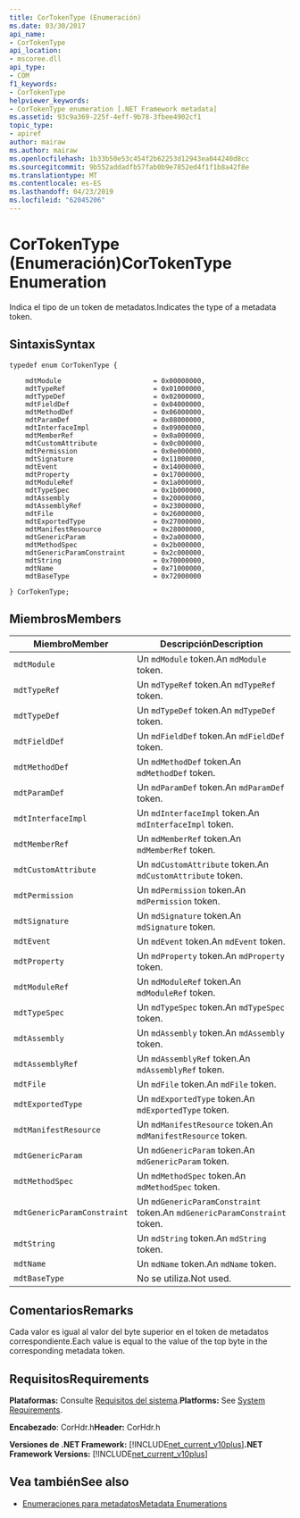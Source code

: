 ```yaml
---
title: CorTokenType (Enumeración)
ms.date: 03/30/2017
api_name:
- CorTokenType
api_location:
- mscoree.dll
api_type:
- COM
f1_keywords:
- CorTokenType
helpviewer_keywords:
- CorTokenType enumeration [.NET Framework metadata]
ms.assetid: 93c9a369-225f-4eff-9b78-3fbee4902cf1
topic_type:
- apiref
author: mairaw
ms.author: mairaw
ms.openlocfilehash: 1b33b50e53c454f2b62253d12943ea044240d8cc
ms.sourcegitcommit: 9b552addadfb57fab0b9e7852ed4f1f1b8a42f8e
ms.translationtype: MT
ms.contentlocale: es-ES
ms.lasthandoff: 04/23/2019
ms.locfileid: "62045206"
---
```

# <a name="cortokentype-enumeration"></a><span data-ttu-id="3fdb2-102">CorTokenType (Enumeración)</span><span class="sxs-lookup"><span data-stu-id="3fdb2-102">CorTokenType Enumeration</span></span>
<span data-ttu-id="3fdb2-103">Indica el tipo de un token de metadatos.</span><span class="sxs-lookup"><span data-stu-id="3fdb2-103">Indicates the type of a metadata token.</span></span>  
  
## <a name="syntax"></a><span data-ttu-id="3fdb2-104">Sintaxis</span><span class="sxs-lookup"><span data-stu-id="3fdb2-104">Syntax</span></span>  
  
```  
typedef enum CorTokenType {  
  
    mdtModule                       = 0x00000000,  
    mdtTypeRef                      = 0x01000000,  
    mdtTypeDef                      = 0x02000000,  
    mdtFieldDef                     = 0x04000000,  
    mdtMethodDef                    = 0x06000000,  
    mdtParamDef                     = 0x08000000,  
    mdtInterfaceImpl                = 0x09000000,  
    mdtMemberRef                    = 0x0a000000,  
    mdtCustomAttribute              = 0x0c000000,  
    mdtPermission                   = 0x0e000000,  
    mdtSignature                    = 0x11000000,  
    mdtEvent                        = 0x14000000,  
    mdtProperty                     = 0x17000000,  
    mdtModuleRef                    = 0x1a000000,  
    mdtTypeSpec                     = 0x1b000000,  
    mdtAssembly                     = 0x20000000,  
    mdtAssemblyRef                  = 0x23000000,  
    mdtFile                         = 0x26000000,  
    mdtExportedType                 = 0x27000000,  
    mdtManifestResource             = 0x28000000,  
    mdtGenericParam                 = 0x2a000000,  
    mdtMethodSpec                   = 0x2b000000,  
    mdtGenericParamConstraint       = 0x2c000000,  
    mdtString                       = 0x70000000,  
    mdtName                         = 0x71000000,  
    mdtBaseType                     = 0x72000000  
  
} CorTokenType;  
```  
  
## <a name="members"></a><span data-ttu-id="3fdb2-105">Miembros</span><span class="sxs-lookup"><span data-stu-id="3fdb2-105">Members</span></span>  
  
|<span data-ttu-id="3fdb2-106">Miembro</span><span class="sxs-lookup"><span data-stu-id="3fdb2-106">Member</span></span>|<span data-ttu-id="3fdb2-107">Descripción</span><span class="sxs-lookup"><span data-stu-id="3fdb2-107">Description</span></span>|  
|------------|-----------------|  
|`mdtModule`|<span data-ttu-id="3fdb2-108">Un `mdModule` token.</span><span class="sxs-lookup"><span data-stu-id="3fdb2-108">An `mdModule` token.</span></span>|  
|`mdtTypeRef`|<span data-ttu-id="3fdb2-109">Un `mdTypeRef` token.</span><span class="sxs-lookup"><span data-stu-id="3fdb2-109">An `mdTypeRef` token.</span></span>|  
|`mdtTypeDef`|<span data-ttu-id="3fdb2-110">Un `mdTypeDef` token.</span><span class="sxs-lookup"><span data-stu-id="3fdb2-110">An `mdTypeDef` token.</span></span>|  
|`mdtFieldDef`|<span data-ttu-id="3fdb2-111">Un `mdFieldDef` token.</span><span class="sxs-lookup"><span data-stu-id="3fdb2-111">An `mdFieldDef` token.</span></span>|  
|`mdtMethodDef`|<span data-ttu-id="3fdb2-112">Un `mdMethodDef` token.</span><span class="sxs-lookup"><span data-stu-id="3fdb2-112">An `mdMethodDef` token.</span></span>|  
|`mdtParamDef`|<span data-ttu-id="3fdb2-113">Un `mdParamDef` token.</span><span class="sxs-lookup"><span data-stu-id="3fdb2-113">An `mdParamDef` token.</span></span>|  
|`mdtInterfaceImpl`|<span data-ttu-id="3fdb2-114">Un `mdInterfaceImpl` token.</span><span class="sxs-lookup"><span data-stu-id="3fdb2-114">An `mdInterfaceImpl` token.</span></span>|  
|`mdtMemberRef`|<span data-ttu-id="3fdb2-115">Un `mdMemberRef` token.</span><span class="sxs-lookup"><span data-stu-id="3fdb2-115">An `mdMemberRef` token.</span></span>|  
|`mdtCustomAttribute`|<span data-ttu-id="3fdb2-116">Un `mdCustomAttribute` token.</span><span class="sxs-lookup"><span data-stu-id="3fdb2-116">An `mdCustomAttribute` token.</span></span>|  
|`mdtPermission`|<span data-ttu-id="3fdb2-117">Un `mdPermission` token.</span><span class="sxs-lookup"><span data-stu-id="3fdb2-117">An `mdPermission` token.</span></span>|  
|`mdtSignature`|<span data-ttu-id="3fdb2-118">Un `mdSignature` token.</span><span class="sxs-lookup"><span data-stu-id="3fdb2-118">An `mdSignature` token.</span></span>|  
|`mdtEvent`|<span data-ttu-id="3fdb2-119">Un `mdEvent` token.</span><span class="sxs-lookup"><span data-stu-id="3fdb2-119">An `mdEvent` token.</span></span>|  
|`mdtProperty`|<span data-ttu-id="3fdb2-120">Un `mdProperty` token.</span><span class="sxs-lookup"><span data-stu-id="3fdb2-120">An `mdProperty` token.</span></span>|  
|`mdtModuleRef`|<span data-ttu-id="3fdb2-121">Un `mdModuleRef` token.</span><span class="sxs-lookup"><span data-stu-id="3fdb2-121">An `mdModuleRef` token.</span></span>|  
|`mdtTypeSpec`|<span data-ttu-id="3fdb2-122">Un `mdTypeSpec` token.</span><span class="sxs-lookup"><span data-stu-id="3fdb2-122">An `mdTypeSpec` token.</span></span>|  
|`mdtAssembly`|<span data-ttu-id="3fdb2-123">Un `mdAssembly` token.</span><span class="sxs-lookup"><span data-stu-id="3fdb2-123">An `mdAssembly` token.</span></span>|  
|`mdtAssemblyRef`|<span data-ttu-id="3fdb2-124">Un `mdAssemblyRef` token.</span><span class="sxs-lookup"><span data-stu-id="3fdb2-124">An `mdAssemblyRef` token.</span></span>|  
|`mdtFile`|<span data-ttu-id="3fdb2-125">Un `mdFile` token.</span><span class="sxs-lookup"><span data-stu-id="3fdb2-125">An `mdFile` token.</span></span>|  
|`mdtExportedType`|<span data-ttu-id="3fdb2-126">Un `mdExportedType` token.</span><span class="sxs-lookup"><span data-stu-id="3fdb2-126">An `mdExportedType` token.</span></span>|  
|`mdtManifestResource`|<span data-ttu-id="3fdb2-127">Un `mdManifestResource` token.</span><span class="sxs-lookup"><span data-stu-id="3fdb2-127">An `mdManifestResource` token.</span></span>|  
|`mdtGenericParam`|<span data-ttu-id="3fdb2-128">Un `mdGenericParam` token.</span><span class="sxs-lookup"><span data-stu-id="3fdb2-128">An `mdGenericParam` token.</span></span>|  
|`mdtMethodSpec`|<span data-ttu-id="3fdb2-129">Un `mdMethodSpec` token.</span><span class="sxs-lookup"><span data-stu-id="3fdb2-129">An `mdMethodSpec` token.</span></span>|  
|`mdtGenericParamConstraint`|<span data-ttu-id="3fdb2-130">Un `mdGenericParamConstraint` token.</span><span class="sxs-lookup"><span data-stu-id="3fdb2-130">An `mdGenericParamConstraint` token.</span></span>|  
|`mdtString`|<span data-ttu-id="3fdb2-131">Un `mdString` token.</span><span class="sxs-lookup"><span data-stu-id="3fdb2-131">An `mdString` token.</span></span>|  
|`mdtName`|<span data-ttu-id="3fdb2-132">Un `mdName` token.</span><span class="sxs-lookup"><span data-stu-id="3fdb2-132">An `mdName` token.</span></span>|  
|`mdtBaseType`|<span data-ttu-id="3fdb2-133">No se utiliza.</span><span class="sxs-lookup"><span data-stu-id="3fdb2-133">Not used.</span></span>|  
  
## <a name="remarks"></a><span data-ttu-id="3fdb2-134">Comentarios</span><span class="sxs-lookup"><span data-stu-id="3fdb2-134">Remarks</span></span>  
 <span data-ttu-id="3fdb2-135">Cada valor es igual al valor del byte superior en el token de metadatos correspondiente.</span><span class="sxs-lookup"><span data-stu-id="3fdb2-135">Each value is equal to the value of the top byte in the corresponding metadata token.</span></span>  
  
## <a name="requirements"></a><span data-ttu-id="3fdb2-136">Requisitos</span><span class="sxs-lookup"><span data-stu-id="3fdb2-136">Requirements</span></span>  
 <span data-ttu-id="3fdb2-137">**Plataformas:** Consulte [Requisitos del sistema](../../../../docs/framework/get-started/system-requirements.md).</span><span class="sxs-lookup"><span data-stu-id="3fdb2-137">**Platforms:** See [System Requirements](../../../../docs/framework/get-started/system-requirements.md).</span></span>  
  
 <span data-ttu-id="3fdb2-138">**Encabezado**: CorHdr.h</span><span class="sxs-lookup"><span data-stu-id="3fdb2-138">**Header:** CorHdr.h</span></span>  
  
 <span data-ttu-id="3fdb2-139">**Versiones de .NET Framework:** [!INCLUDE[net_current_v10plus](../../../../includes/net-current-v10plus-md.md)]</span><span class="sxs-lookup"><span data-stu-id="3fdb2-139">**.NET Framework Versions:** [!INCLUDE[net_current_v10plus](../../../../includes/net-current-v10plus-md.md)]</span></span>  
  
## <a name="see-also"></a><span data-ttu-id="3fdb2-140">Vea también</span><span class="sxs-lookup"><span data-stu-id="3fdb2-140">See also</span></span>

- [<span data-ttu-id="3fdb2-141">Enumeraciones para metadatos</span><span class="sxs-lookup"><span data-stu-id="3fdb2-141">Metadata Enumerations</span></span>](../../../../docs/framework/unmanaged-api/metadata/metadata-enumerations.md)
